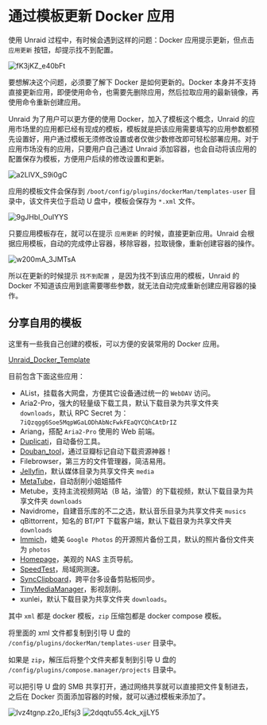 # 通过模板更新 Docker 应用

使用 Unraid 过程中，有时候会遇到这样的问题：Docker 应用提示更新，但点击 `应用更新` 按钮，却提示找不到配置。

![fK3jKZ_e40bFt](https://img-1255332810.cos.ap-chengdu.myqcloud.com/fK3jKZ_e40bFt.png)

要想解决这个问题，必须要了解下 Docker 是如何更新的。Docker 本身并不支持直接更新应用，即便使用命令，也需要先删除应用，然后拉取应用的最新镜像，再使用命令重新创建应用。

Unraid 为了用户可以更方便的使用 Docker，加入了模板这个概念，Unraid 的应用市场里的应用都已经有现成的模板，模板就是把该应用需要填写的应用参数都预先设置好，用户通过模板无须修改设置或者仅做少数修改即可轻松部署应用。对于应用市场没有的应用，只要用户自己通过 Unraid 添加容器，也会自动将该应用的配置保存为模板，方便用户后续的修改设置和更新。

![a2LIVX_S9i0gC](https://img-1255332810.cos.ap-chengdu.myqcloud.com/a2LIVX_S9i0gC.png)

应用的模板文件会保存到  `/boot/config/plugins/dockerMan/templates-user` 目录中，该文件夹位于启动 U 盘中，模板会保存为 `*.xml` 文件。

![9gJHbl_OuIYYS](https://img-1255332810.cos.ap-chengdu.myqcloud.com/9gJHbl_OuIYYS.png)

只要应用模板存在，就可以在提示 `应用更新` 的时候，直接更新应用。Unraid 会根据应用模板，自动的完成停止容器，移除容器，拉取镜像，重新创建容器的操作。

![w200mA_3JMTsA](https://img-1255332810.cos.ap-chengdu.myqcloud.com/w200mA_3JMTsA.png)

所以在更新的时候提示 `找不到配置` ，是因为找不到该应用的模板，Unraid 的 Docker 不知道该应用到底需要哪些参数，就无法自动完成重新创建应用容器的操作。

## 分享自用的模板

这里有一些我自己创建的模板，可以方便的安装常用的 Docker 应用。

[Unraid_Docker_Template](https://files.mynas.chat/share/BXbuuhLC)

目前包含下面这些应用：

- AList，挂载各大网盘，方便其它设备通过统一的 `WebDAV` 访问。
- Aria2-Pro，强大的轻量级下载工具，默认下载目录为共享文件夹 `downloads`，默认 RPC Secret 为：`7iQzqgg6Soe5MqpWGaLODhAbNcFwkFEaQYCQhCAtDrIZ`
- Ariang，搭配 `Aria2-Pro` 使用的 Web 前端。
- [Duplicati](/unraid/duplicati.md)，自动备份工具。
- [Douban_tool](/application/douban_tool.md)，通过豆瓣标记自动下载资源神器！
- Filebrowser，第三方的文件管理器，简洁易用。
- [Jellyfin](/unraid/jellyfin_harddecode.md)，默认媒体目录为共享文件夹 `media`
- [MetaTube](/unraid/javspider.md)，自动刮削小姐姐插件
- Metube，支持主流视频网站（B 站，油管）的下载视频，默认下载目录为共享文件夹 `downloads`
- Navidrome，自建音乐库的不二之选，默认音乐目录为共享文件夹 `musics`
- qBittorrent，知名的 BT/PT 下载客户端，默认下载目录为共享文件夹 `downloads`
- [Immich](/unraid/deploy_immich.md)，媲美 `Google Photos` 的开源照片备份工具，默认的照片备份文件夹为 `photos`
- [Homepage](/application/homepage.md)，美观的 NAS 主页导航。
- [SpeedTest](/unraid/speedtest.md)，局域网测速。
- [SyncClipboard](/unraid/clipboard_sync.md)，跨平台多设备剪贴板同步。
- [TinyMediaManager](/unraid/tmm.md)，影视刮削。
- xunlei，默认下载目录为共享文件夹 `downloads`。

其中 `xml` 都是 docker 模板，`zip` 压缩包都是 docker compose 模板。

将里面的 xml 文件都复制到引导 U 盘的 `/config/plugins/dockerMan/templates-user` 目录中。

如果是 `zip`，解压后将整个文件夹都复制到引导 U 盘的 `/config/plugins/compose.manager/projects` 目录中。

可以把引导 U 盘的 SMB 共享打开，通过网络共享就可以直接把文件复制进去，之后在 Docker 页面添加容器的时候，就可以通过模板来添加了。

![lvz4tgnp.z2o_lEfsj3](https://img-1255332810.cos.ap-chengdu.myqcloud.com/lvz4tgnp.z2o_lEfsj3.png)
![2dqqtu55.4ck_xjjLY5](https://img-1255332810.cos.ap-chengdu.myqcloud.com/2dqqtu55.4ck_xjjLY5.png)

<!-- ## Docker Compose -->

